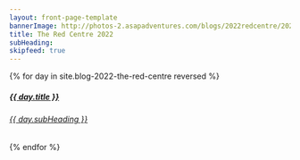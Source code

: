 ```yaml
---
layout: front-page-template
bannerImage: http://photos-2.asapadventures.com/blogs/2022redcentre/2022-12-31/PXL_20221231_100150073.jpg_compressed.JPEG
title: The Red Centre 2022
subHeading: 
skipfeed: true
---
```


<div class="text-uppercase adventure-list experience">
  {% for day in site.blog-2022-the-red-centre reversed %}
    <div class="col-md-6 col-sm-6 animated fadeInUp" data-wow-delay="0.1s" data-wow-duration="1s">
      <a href="{{day.url | prepend: site.baseurl}}">
        <img src="{{ day.bannerImage }}"  alt="" class="img-responsive">
        <div class="overlay-lnk text-uppercase text-center">
          <i class="icon icon-streetsign"></i>
          <h5>{{ day.title }}</h5>
          <h6>{{ day.subHeading }}</h6>
        </div>
      </a>
    </div>
  {% endfor %}
</div>
